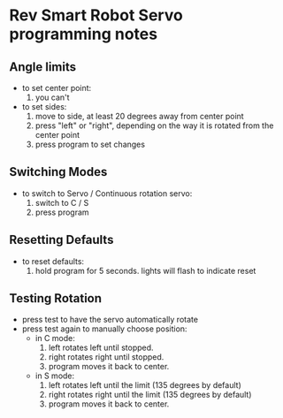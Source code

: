 # Rev Smart Robot Servo programming notes

## Angle limits
- to set center point:
	1. you can't
- to set sides:
	1. move to side, at least 20 degrees away from center point
	2. press "left" or "right", depending on the way it is rotated from the center point
	3. press program to set changes

## Switching Modes
- to switch to Servo / Continuous rotation servo:
	1. switch to C / S
	2. press program

## Resetting Defaults
- to reset defaults:	
	1. hold program for 5 seconds. lights will flash to indicate reset

## Testing Rotation
- press test to have the servo automatically rotate
- press test again to manually choose position:
	- in C mode:
		1. left rotates left until stopped.
		2. right rotates right until stopped.
		3. program moves it back to center.
	- in S mode:
		1. left rotates left until the limit (135 degrees by default)
		2. right rotates right until the limit (135 degrees by default)
		3. program moves it back to center.